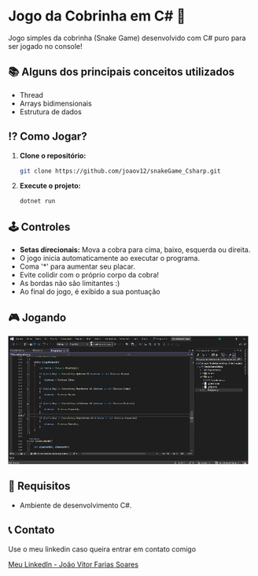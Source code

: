 # Jogo da Cobrinha em C# 🐍

Jogo simples da cobrinha (Snake Game) desenvolvido com C# puro para ser jogado no console! 

## 📚 Alguns dos principais conceitos utilizados
- Thread
- Arrays bidimensionais 
- Estrutura de dados

## ⁉️ Como Jogar?
1. **Clone o repositório:**
    ```bash
    git clone https://github.com/joaov12/snakeGame_Csharp.git
    ```

2. **Execute o projeto:**
    ```bash
    dotnet run
    ```

## 🕹️ Controles
- **Setas direcionais:** Mova a cobra para cima, baixo, esquerda ou direita.
- O jogo inicia automaticamente ao executar o programa.
- Coma '*' para aumentar seu placar.
- Evite colidir com o próprio corpo da cobra!
- As bordas não são limitantes :) 
- Ao final do jogo, é exibido a sua pontuação

## 🎮 Jogando 
![Texto Alternativo](./assets/videoreadme.gif)


## 📜 Requisitos
- Ambiente de desenvolvimento C#.

## 📞 Contato
Use o meu linkedin caso queira entrar em contato comigo

[Meu LinkedIn - João Vitor Farias Soares](https://www.linkedin.com/in/jo%C3%A3o-vitor-farias-soares-216870238/)


